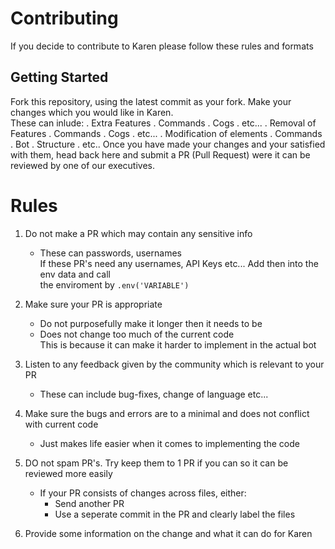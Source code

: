 # Contributing
If you decide to contribute to Karen please follow these rules and formats

## Getting Started
Fork this repository, using the latest commit as your fork. Make your changes which you would like in Karen.\
These can inlude:
. Extra Features
    . Commands
    . Cogs
    . etc...
. Removal of Features
    . Commands
    . Cogs
    . etc...
. Modification of elements
    . Commands
    . Bot
    . Structure
    . etc..
Once you have made your changes and your satisfied with them, head back here and submit a PR (Pull Request) were it can be reviewed by one of our executives.

# Rules
1. Do not make a PR which may contain any sensitive info
    - These can passwords, usernames\
      If these PR's need any usernames, API Keys etc... Add then into the env data and call\
      the enviroment by `.env('VARIABLE')`
      
2. Make sure your PR is appropriate
    - Do not purposefully make it longer then it needs to be
    - Does not change too much of the current code\
      This is because it can make it harder to implement in the actual bot
      
3. Listen to any feedback given by the community which is relevant to your PR
    - These can include bug-fixes, change of language etc...
    
4. Make sure the bugs and errors are to a minimal and does not conflict with current code
    - Just makes life easier when it comes to implementing the code
    
5. DO not spam PR's. Try keep them to 1 PR if you can so it can be reviewed more easily
    - If your PR consists of changes across files, either:
        - Send another PR
        - Use a seperate commit in the PR and clearly label the files
        
6. Provide some information on the change and what it can do for Karen
